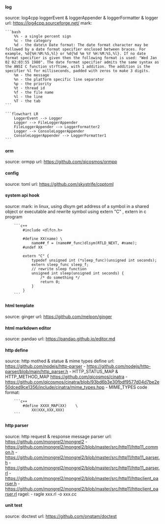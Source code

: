 #### log
source: log4cpp loggerEvent & loggerAppender & loggerFormatter & logger
    url: https://log4cpp.sourceforge.net/
    mark:

    ```bash 
        %% - a single percent sign
        %c - the category
        %d - the date\n Date format: The date format character may be followed by a date format specifier enclosed between braces. For example, %d{%H:%M:%S,%l} or %d{%d %m %Y %H:%M:%S,%l}. If no date format specifier is given then the following format is used: "Wed Jan 02 02:03:55 1980". The date format specifier admits the same syntax as the ANSI C function strftime, with 1 addition. The addition is the specifier %l for milliseconds, padded with zeros to make 3 digits.
        %m - the message
        %n - the platform specific line separator
        %p - the priority
        %t - thread id
        %f - the file name
        %l - the line
        %T - the tab
    ```

    ```flowchart LR
        LoggerEvent --> Logger 
        Logger --> FileLoggerAppender
        FileLoggerAppender --> LoggerFormatter2
        Logger --> ConsoleLoggerAppender
        ConsoleLoggerAppender --> LoggerFormatter1
    ```

#### orm
source: ormpp
    url: https://github.com/qicosmos/ormpp

#### config
source: toml
    url: https://github.com/skystrife/cpptoml

#### system api hook
source: 
    mark:
        in linux, using dlsym get address of a symbol in a shared object or executable and rewrite symbol
        using extern "C" , extern in c program

        ```c++
            #include <dlfcn.h>

            #define XX(name) \
                name##_f = (name##_func)dlsym(RTLD_NEXT, #name);
            #undef XX

            extern "C" {
                typedef unsigned int (*sleep_func)(unsigned int seconds);
                extern sleep_func sleep_f;
                // rewrite sleep function
                unsigned int sleep(unsigned int seconds) {
                    /* do something */
                    return 0;
                }
            }
        ```

#### html template
source: ginger
    url: https://github.com/melpon/ginger

#### html markdown editor
source: pandao
    url: https://pandao.github.io/editor.md

#### http define
source: http mothed & statue & mime types define
    url: https://github.com/nodejs/http-parser
        - https://github.com/nodejs/http-parser/blob/main/http_parser.h
            - HTTP_STATUS_MAP & HTTP_METHOD_MAP
         https://github.com/qicosmos/cinatra
        - https://github.com/qicosmos/cinatra/blob/93bd6b3e30fbdf9577d04d7be2e50dced9ce1356/include/cinatra/mime_types.hpp
            - MIME_TYPES
    code format:

        ```c++
            #define XXXX_MAP(XX)    \
                XX(XXX,XXX,XXX)
        ```

#### http parser
source: http request & response message parser
    url: https://github.com/mongrel2/mongrel2
        - https://github.com/mongrel2/mongrel2/blob/master/src/http11/http11_common.h
        - https://github.com/mongrel2/mongrel2/blob/master/src/http11/http11_parser.h
        - https://github.com/mongrel2/mongrel2/blob/master/src/http11/http11_parser.rl
        - https://github.com/mongrel2/mongrel2/blob/master/src/http11/httpclient_parser.h
        - https://github.com/mongrel2/mongrel2/blob/master/src/http11/httpclient_parser.rl
    ragel:
        - ragle xxx.rl -o xxx.cc

#### unit test
source: doctest
    url: https://github.com/onqtam/doctest

